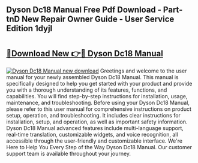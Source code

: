 ## Dyson Dc18 Manual Free Pdf Download - Part-tnD New Repair Owner Guide - User Service Edition 1dyjI

# <h2><a href="http://bc41290.oget.top/?id=Dyson+Dc18+Manual">🔗Download New 👉🔴 Dyson Dc18 Manual</a></h2>

[![Dyson Dc18 Manual new download](https://i.imgur.com/5g1atiW.png)](http://bc41290.oget.top/?id=Dyson+Dc18+Manual)
Greetings and welcome to the user manual for your newly assembled Dyson Dc18 Manual. This manual is specifically designed to help you get started with your product and provide you with a thorough understanding of its features, functions, and capabilities. You will find step-by-step instructions for installation, usage, maintenance, and troubleshooting. Before using your Dyson Dc18 Manual, please refer to this user manual for comprehensive instructions on product setup, operation, and troubleshooting. It includes clear instructions for installation, setup, and operation, as well as important safety information. Dyson Dc18 Manual advanced features include multi-language support, real-time translation, customizable widgets, and voice recognition, all accessible through the user-friendly and customizable interface. We're Here to Help You Every Step of the Way Dyson Dc18 Manual. Our customer support team is available throughout your journey.
